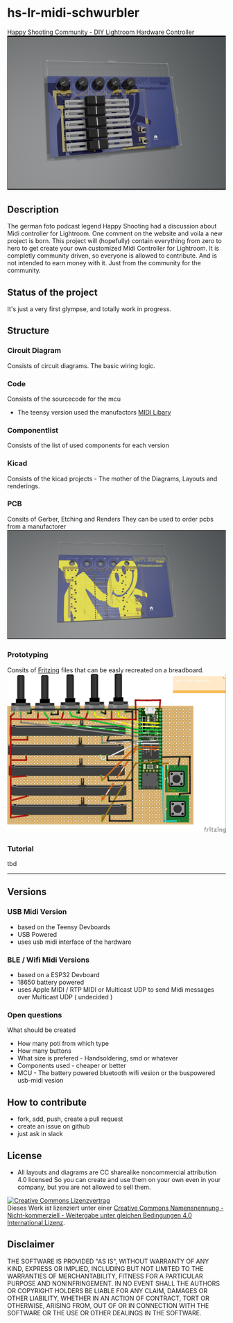 # hs-lr-midi-schwurbler
Happy Shooting Community - DIY Lightroom Hardware Controller
![Render with Parts](pcb/teensy-based/usb-teensy3.6/usb-teensy3.6_oben.jpg)
## Description
The german foto podcast legend Happy Shooting had a discussion about Midi controller for Lightroom. One comment on the website and voila a new project is born.
This project will (hopefully) contain everything from zero to hero to get create your own customized Midi Controller for Lightroom.
It is completly community driven, so everyone is allowed to contribute. And is not intended to earn money with it. Just from the community for the community.

## Status of the project
It's just a very first glympse, and totally work in progress.

## Structure
### Circuit Diagram
 Consists of circuit diagrams. The basic wiring logic.

### Code
 Consists of the sourcecode for the mcu
 * The teensy version used the manufactors [MIDI Libary](https://www.pjrc.com/teensy/td_libs_MIDI.html)

### Componentlist
 Consists of the list of used components for each version

### Kicad
  Consists of the kicad projects - The mother of the Diagrams, Layouts and renderings.

### PCB
 Consits of Gerber, Etching and Renders
 They can be used to order pcbs from a manufactorer
![PCB Rendering](pcb/teensy-based/usb-teensy3.6/usb-teensy3.6.jpg)

### Prototyping
 Consits of [Fritzing](https://fritzing.org/) files that can be easly recreated on a breadboard.
![Prototype Image](prototyping/teensy-based/usb-teensy3.6/usb-teensy3.6_Steckplatine.jpg)

### Tutorial
 tbd

***

## Versions
### USB Midi Version
* based on the Teensy Devboards
* USB Powered
* uses usb midi interface of the hardware

### BLE / Wifi Midi Versions
* based on a ESP32 Devboard
* 18650 battery powered
* uses Apple MIDI / RTP MIDI or Multicast UDP to send Midi messages over Multicast UDP ( undecided )

### Open questions
What should be created
* How many poti from which type
* How many buttons
* What size is prefered - Handsoldering, smd or whatever
* Components used - cheaper or better
* MCU - The battery powered bluetooth wifi vesion or the buspowered usb-midi vesion

## How to contribute
* fork, add, push, create a pull request
* create an issue on github
* just ask in slack

## License
* All layouts and diagrams are CC sharealike noncommercial attribution 4.0 licensed
So you can create and use them on your own even in your company, but you are not allowed to sell them.

<a rel="license" href="http://creativecommons.org/licenses/by-nc-sa/4.0/"><img alt="Creative Commons Lizenzvertrag" style="border-width:0" src="https://i.creativecommons.org/l/by-nc-sa/4.0/88x31.png" /></a><br />Dieses Werk ist lizenziert unter einer <a rel="license" href="http://creativecommons.org/licenses/by-nc-sa/4.0/">Creative Commons Namensnennung - Nicht-kommerziell - Weitergabe unter gleichen Bedingungen 4.0 International Lizenz</a>.

## Disclaimer
THE SOFTWARE IS PROVIDED "AS IS", WITHOUT WARRANTY OF ANY KIND, EXPRESS OR IMPLIED, INCLUDING BUT NOT LIMITED TO THE WARRANTIES OF MERCHANTABILITY, FITNESS FOR A PARTICULAR PURPOSE AND NONINFRINGEMENT. IN NO EVENT SHALL THE AUTHORS OR COPYRIGHT HOLDERS BE LIABLE FOR ANY CLAIM, DAMAGES OR OTHER LIABILITY, WHETHER IN AN ACTION OF CONTRACT, TORT OR OTHERWISE, ARISING FROM, OUT OF OR IN CONNECTION WITH THE SOFTWARE OR THE USE OR OTHER DEALINGS IN THE SOFTWARE.
